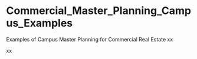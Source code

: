 # Commercial_Master_Planning_Campus_Examples
Examples of Campus Master Planning for Commercial Real Estate
xx


xx
